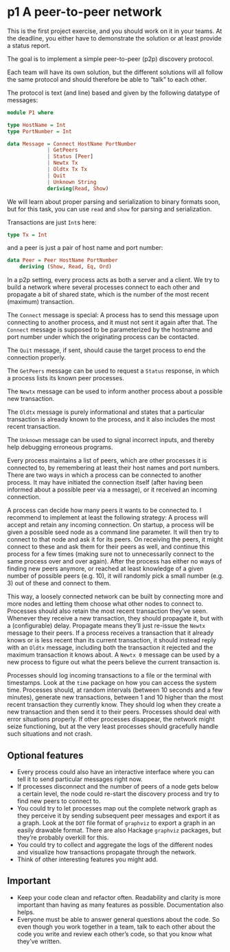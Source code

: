# p1 A peer-to-peer network

This is the first project exercise, and you should work on it in your teams.
At the deadline, you either have to
demonstrate the solution or at least provide a status report.

The goal is to implement a simple peer-to-peer (p2p) discovery protocol.

Each team will have its own solution, but the different solutions will all follow
the same protocol and should therefore be able to “talk” to each other.

The protocol is text (and line) based and given by the following datatype of
messages:

```haskell
module P1 where

type HostName = Int
type PortNumber = Int

data Message = Connect HostName PortNumber
             | GetPeers
             | Status [Peer]
             | Newtx Tx
             | Oldtx Tx Tx
             | Quit
             | Unknown String
             deriving(Read, Show)

```

We will learn about proper parsing and serialization to binary formats soon, but
for this task, you can use `read` and `show` for parsing and serialization.

Transactions are just `Int`s here:

```haskell
type Tx = Int
```

and a peer is just a pair of host name and port number:

```haskell
data Peer = Peer HostName PortNumber
    deriving (Show, Read, Eq, Ord)
```

In a p2p setting, every process acts as both a server and a client. We try to build
a network where several processes connect to each other and propagate a bit of
shared state, which is the number of the most recent (maximum) transaction.

The `Connect` message is special: A process has to send this message upon
connecting to another process, and it must not sent it again after that. The
`Connect` message is supposed to be parameterized by the hostname and port
number under which the originating process can be contacted.

The `Quit` message, if sent, should cause the target process to end the connection
properly.

The `GetPeers` message can be used to request a `Status` response, in which a
process lists its known peer processes.

The `Newtx` message can be used to inform another process about a possible new
transaction.

The `Oldtx` message is purely informational and states that a particular
transaction is already known to the process, and it also includes the most
recent transaction.

The `Unknown` message can be used to signal incorrect inputs, and thereby help
debugging erroneous programs.

Every process maintains a list of peers, which are other processes it is connected
to, by remembering at least their host names and port numbers. There are
two ways in which a process can be connected to another process. It may have
initiated the connection itself (after having been informed about a possible peer
via a message), or it received an incoming connection.

A process can decide how many peers it wants to be connected to. I recommend
to implement at least the following strategy: A process will accept and retain
any incoming connection. On startup, a process will be given a possible seed
node as a command line parameter. It will then try to connect to that node and
ask it for its peers. On receiving the peers, it might connect to these and ask
them for their peers as well, and continue this process for a few times (making
sure not to unnecessarily connect to the same process over and over again). After
the process has either no ways of finding new peers anymore, or reached at least
knowledge of a given number of possible peers (e.g. 10), it will randomly pick a
small number (e.g. 3) out of these and connect to them.

This way, a loosely connected network can be built by connecting more and more
nodes and letting them choose what other nodes to connect to.
Processes should also retain the most recent transaction they’ve seen. Whenever
they receive a new transaction, they should propagate it, but with a (configurable)
delay. Propagate means they’ll just re-issue the `Newtx` message to their peers. If
a process receives a transaction that it already knows or is less recent than its
current transaction, it should instead reply with an `Oldtx` message, including
both the transaction it rejected and the maximum transaction it knows about.
A `Newtx 0` message can be used by a new process to figure out what the peers
believe the current transaction is.

Processes should log incoming transactions to a file or the terminal with timestamps.
Look at the `time` package on how you can access the system time.
Processes should, at random intervals (between 10 seconds and a few minutes),
generate new transactions, between 1 and 10 higher than the most recent
transaction they currently know. They should log when they create a new
transaction and then send it to their peers.
Processes should deal with error situations properly. If other processes disappear,
the network might seize functioning, but at the very least processes should
gracefully handle such situations and not crash.

## Optional features

- Every process could also have an interactive interface where you can tell it
  to send particular messages right now.
- If processes disconnect and the number of peers of a node gets below a
  certain level, the node could re-start the discovery process and try to find
  new peers to connect to.
- You could try to let processes map out the complete network graph as
  they perceive it by sending subsequent peer messages and export it as a
  graph. Look at the `DOT` file format of `graphviz` to export a graph in an
  easily drawable format. There are also Hackage `graphviz` packages, but
  they’re probably overkill for this.
- You could try to collect and aggregate the logs of the different nodes and
  visualize how transactions propagate through the network.
- Think of other interesting features you might add.

## Important

- Keep your code clean and refactor often. Readability and clarity is more
  important than having as many features as possible. Documentation also helps.
- Everyone must be able to answer general questions about the code. So
  even though you work together in a team, talk to each other about the code
  you write and review each other’s code, so that you know what they’ve
  written.
